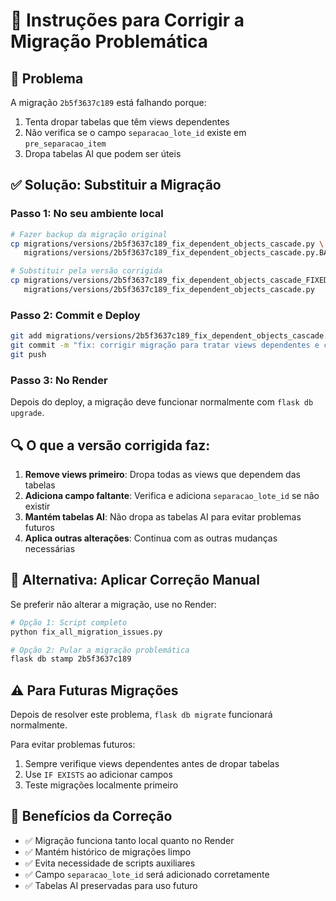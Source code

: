 # 🔧 Instruções para Corrigir a Migração Problemática

## 🎯 Problema
A migração `2b5f3637c189` está falhando porque:
1. Tenta dropar tabelas que têm views dependentes
2. Não verifica se o campo `separacao_lote_id` existe em `pre_separacao_item`
3. Dropa tabelas AI que podem ser úteis

## ✅ Solução: Substituir a Migração

### Passo 1: No seu ambiente local

```bash
# Fazer backup da migração original
cp migrations/versions/2b5f3637c189_fix_dependent_objects_cascade.py \
   migrations/versions/2b5f3637c189_fix_dependent_objects_cascade.py.BACKUP

# Substituir pela versão corrigida
cp migrations/versions/2b5f3637c189_fix_dependent_objects_cascade_FIXED.py \
   migrations/versions/2b5f3637c189_fix_dependent_objects_cascade.py
```

### Passo 2: Commit e Deploy

```bash
git add migrations/versions/2b5f3637c189_fix_dependent_objects_cascade.py
git commit -m "fix: corrigir migração para tratar views dependentes e campo separacao_lote_id"
git push
```

### Passo 3: No Render

Depois do deploy, a migração deve funcionar normalmente com `flask db upgrade`.

## 🔍 O que a versão corrigida faz:

1. **Remove views primeiro**: Dropa todas as views que dependem das tabelas
2. **Adiciona campo faltante**: Verifica e adiciona `separacao_lote_id` se não existir
3. **Mantém tabelas AI**: Não dropa as tabelas AI para evitar problemas futuros
4. **Aplica outras alterações**: Continua com as outras mudanças necessárias

## 📝 Alternativa: Aplicar Correção Manual

Se preferir não alterar a migração, use no Render:

```bash
# Opção 1: Script completo
python fix_all_migration_issues.py

# Opção 2: Pular a migração problemática
flask db stamp 2b5f3637c189
```

## ⚠️ Para Futuras Migrações

Depois de resolver este problema, `flask db migrate` funcionará normalmente. 

Para evitar problemas futuros:
1. Sempre verifique views dependentes antes de dropar tabelas
2. Use `IF EXISTS` ao adicionar campos
3. Teste migrações localmente primeiro

## 🚀 Benefícios da Correção

- ✅ Migração funciona tanto local quanto no Render
- ✅ Mantém histórico de migrações limpo
- ✅ Evita necessidade de scripts auxiliares
- ✅ Campo `separacao_lote_id` será adicionado corretamente
- ✅ Tabelas AI preservadas para uso futuro 
